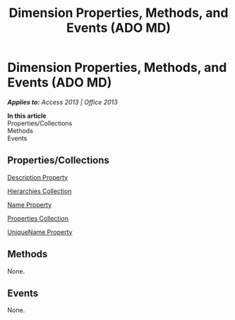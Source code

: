 ﻿---
title: Dimension Properties, Methods, and Events (ADO MD)
TOCTitle: Properties, Methods, and Events
ms:assetid: 6aae3565-aeaf-582d-2a5a-c8202b788dfe
ms:mtpsurl: https://msdn.microsoft.com/en-us/library/JJ249419(v=office.15)
ms:contentKeyID: 48545435
ms.date: 09/18/2015
mtps_version: v=office.15
---

# Dimension Properties, Methods, and Events (ADO MD)


_**Applies to:** Access 2013 | Office 2013_

**In this article**  
Properties/Collections  
Methods  
Events  

## Properties/Collections

[Description Property](description-property-ado-md.md)

[Hierarchies Collection](hierarchies-collection-ado-md.md)

[Name Property](name-property-ado-md.md)

[Properties Collection](properties-collection-ado.md)

[UniqueName Property](uniquename-property-ado-md.md)

## Methods

None.

## Events

None.

